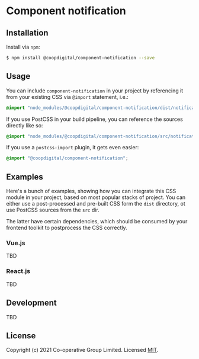 # Component notification

## Installation
Install via `npm`:
```bash
$ npm install @coopdigital/component-notification --save
```

## Usage
You can include `component-notification` in your project by referencing it from your existing CSS via `@import` statement, i.e.:
```css
@import "node_modules/@coopdigital/component-notification/dist/notification.css";
```

If you use PostCSS in your build pipeline, you can reference the sources directly like so:
```css
@import "node_modules/@coopdigital/component-notification/src/notification.pcss";
```

If you use a `postcss-import` plugin, it gets even easier:
```css
@import "@coopdigital/component-notification";
```

## Examples
Here's a bunch of examples, showing how you can integrate this CSS module in your project, based on most popular stacks of project. You can either use a post-processed and pre-built CSS form the `dist` directory, ot use PostCSS sources from the `src` dir.

The latter have certain dependencies, which should be consumed by your frontend toolkit to postprocess the CSS correctly.

### Vue.js
TBD

### React.js
TBD

## Development
TBD


## License
Copyright (c) 2021 Co-operative Group Limited.
Licensed [MIT](https://github.com/coopdigital/coop-frontend/blob/master/LICENSE).

 
